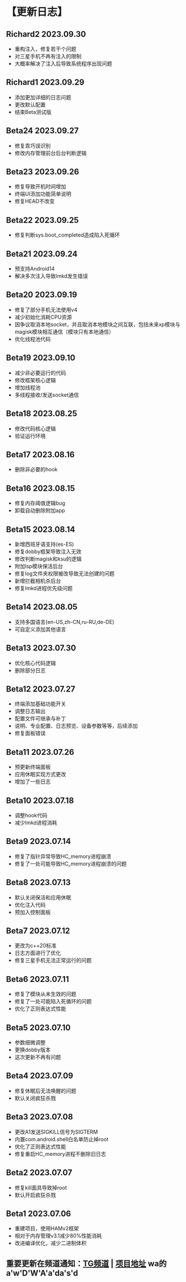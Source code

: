 # 【更新日志】

## Richard2 2023.09.30
- 重构注入，修复若干个问题
- 对三星手机不再有注入的限制
- 大概率解决了注入后导致系统程序出现问题

## Richard1 2023.09.29
- 添加更加详细的日志问题
- 更改默认配置
- 结束Beta测试版

## Beta24 2023.09.27
- 修复乖巧误识别
- 修改内存管理前台后台判断逻辑

## Beta23 2023.09.26
- 修复导致开机时间增加
- 终端UI添加功能简单说明
- 修复HEAD不改变

## Beta22 2023.09.25
- 修复判断sys.boot_completed造成陷入死循环

## Beta21 2023.09.24
- 预支持Android14
- 解决多次注入导致lmkd发生错误

## Beta20 2023.09.19
- 修复了部分手机无法使用v4
- 减少初始化消耗CPU资源
- 因争议取消本地socket，并且取消本地模块之间互联，包括未来xp模块与magisk模块相互通信（模块只有本地通信）
- 优化线程池代码

## Beta19 2023.09.10
- 减少非必要运行的代码
- 修改框架核心逻辑
- 增加线程池
- 多线程接收/发送socket通信

## Beta18 2023.08.25
- 修改代码核心逻辑
- 验证运行环境

## Beta17 2023.08.16
- 删除非必要的hook

## Beta16 2023.08.15
- 修复内存阈值逻辑bug
- 卸载自动删除附加app

## Beta15 2023.08.14
- 新增西班牙语支持(es-ES)
- 修复dobby框架导致注入无效
- 修改判断magisk和ksu的逻辑
- 附加lsp模块保活后台
- 修复log文件夹权限被改导致无法创建的问题
- 新增拦截相机杀后台
- 修复lmkd进程优先级问题

## Beta14 2023.08.05
- 支持多国语言(en-US,zh-CN,ru-RU,de-DE)
- 可自定义添加其他语言

## Beta13 2023.07.30
- 优化核心代码逻辑
- 删除部分日志

## Beta12 2023.07.27
- 终端添加基础功能开关
- 调整日志输出
- 配置文件可继承与补丁
- 说明、专业配置、日志预览、设备参数等等，后续添加
- 修复面板错误

## Beta11 2023.07.26
- 预更新终端面板
- 应用休眠实现方式更改
- 增加了一些日志

## Beta10 2023.07.18
- 调整hook代码
- 减少lmkd进程消耗

## Beta9 2023.07.14
- 修复了指针异常导致HC_memory进程崩溃
- 修复了一处可能导致HC_memory进程崩溃的问题

## Beta8 2023.07.13
- 默认关闭保活和应用休眠
- 优化注入代码
- 预加入控制面板

## Beta7 2023.07.12
- 更改为c++20标准
- 日志方面进行了优化
- 修复三星手机无法正常运行的问题

## Beta6 2023.07.11
- 修复了模块从未生效的问题
- 修复了一处可能陷入死循环的问题
- 优化了正则表达式性能

## Beta5 2023.07.10
- 参数细微调整
- 更换dobby版本
- 这次更新不再有问题

## Beta4 2023.07.09
- 修复休眠后无法唤醒的问题
- 默认关闭疯狂杀戮

## Beta3 2023.07.08
- 更改A1发送SIGKILL信号为SIGTERM
- 内置com.android.shell白名单防止掉root
- 优化了正则表达式性能
- 修复重启HC_memory进程不删除旧日志

## Beta2 2023.07.07

- 修复kill面具导致掉root
- 默认开启疯狂杀戮

## Beta1 2023.07.06

- 重建项目，使用HAMv2框架
- 相对于内存管理v3.1减少80%性能消耗
- 改进编译优化，减少二进制体积

## 重要更新在频道通知：[TG频道](https://t.me/HCha1234) | [项目地址](https://github.com/OneB1ank/A1Memory)  wa的a'w'D'W'A'a'da's'd